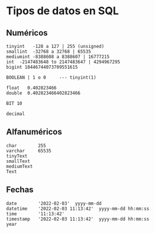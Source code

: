 # Tipos de datos en SQL 

## Numéricos 

    tinyint   -128 a 127 | 255 (unsigned)  
    smallint  -32768 a 32768 | 65535  
    mediumint -8388608 a 8388607 | 16777215  
    int  -2147483648 to 2147483647 | 4294967295  
    bigint 18446744073709551615  

    BOOLEAN | 1 o 0     --- tinyint(1)  
    
    float   0.402823466  
    double  0.402823466402823466  
    
    BIT 10  

    decimal 

## Alfanuméricos

    char        255  
    varchar     65535  
    tinyText  
    smallText  
    mediumText  
    Text  

## Fechas  

    date        '2022-02-03'  yyyy-mm-dd    
    datetime    '2022-02-03 11:13:42'  yyyy-mm-dd hh:mm:ss
    time        '11:13:42'
    timestamp   '2022-02-03 11:13:42'  yyyy-mm-dd hh:mm:ss  
    year    
